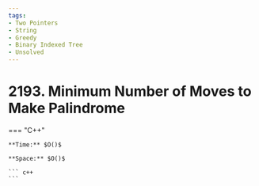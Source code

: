 ```yaml
---
tags:
- Two Pointers
- String
- Greedy
- Binary Indexed Tree
- Unsolved
---
```



# 2193. Minimum Number of Moves to Make Palindrome

=== "C++"

    **Time:** $O()$

    **Space:** $O()$

    ``` c++
    ```